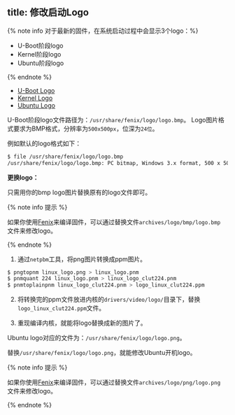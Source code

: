 title: 修改启动Logo
---

{% note info 对于最新的固件，在系统启动过程中会显示3个logo：%}

* U-Boot阶段logo
* Kernel阶段logo
* Ubuntu阶段logo

{% endnote %}

<ul class="nav nav-tabs" id="myTab" role="tablist">
  <li class="nav-item" role="presentation">
    <a class="nav-link active" id="uboot-tab" data-toggle="tab" href="#uboot" role="tab" aria-controls="uboot" aria-selected="true">U-Boot Logo</a>
  </li>
  <li class="nav-item" role="presentation">
    <a class="nav-link" id="kernel-tab" data-toggle="tab" href="#kernel" role="tab" aria-controls="kernel" aria-selected="false">Kernel Logo</a>
  </li>
  <li class="nav-item" role="presentation">
    <a class="nav-link" id="ubuntu-tab" data-toggle="tab" href="#ubuntu" role="tab" aria-controls="ubuntu" aria-selected="false">Ubuntu Logo</a>
  </li>
</ul>
<div class="tab-content" id="myTabContent">
<div class="tab-pane fade show active" id="uboot" role="tabpanel" aria-labelledby="uboot-tab">

U-Boot阶段logo文件路径为：`/usr/share/fenix/logo/logo.bmp`。
Logo图片格式要求为BMP格式，分辨率为`500x500px`，位深为`24位`。

例如默认的logo格式如下：

```bash
$ file /usr/share/fenix/logo/logo.bmp
/usr/share/fenix/logo/logo.bmp: PC bitmap, Windows 3.x format, 500 x 500 x 24, image size 750002, resolution 2834 x 2834 px/m, cbSize 750056, bits offset 54
```
**更换logo：**

只需用你的bmp logo图片替换原有的logo文件即可。

{% note info 提示 %}

如果你使用[Fenix](https://github.com/khadas/fenix)来编译固件，可以通过替换文件`archives/logo/bmp/logo.bmp` 文件来修改logo。

{% endnote %}


</div>
<div class="tab-pane fade show" id="kernel" role="tabpanel" aria-labelledby="kernel-tab">

1. 通过`netpbm`工具，将png图片转换成ppm图片。

```sh
$ pngtopnm linux_logo.png > linux_logo.pnm
$ pnmquant 224 linux_logo.pnm > linux_logo_clut224.pnm
$ pnmtoplainpnm linux_logo_clut224.pnm > logo_linux_clut224.ppm
```

2. 将转换完的ppm文件放进内核的`drivers/video/logo/`目录下，替换`logo_linux_clut224.ppm`文件。

3. 重现编译内核，就能将logo替换成新的图片了。

</div>
<div class="tab-pane fade show" id="ubuntu" role="tabpanel" aria-labelledby="ubuntu-tab">

Ubuntu logo对应的文件为：`/usr/share/fenix/logo/logo.png`。

替换`/usr/share/fenix/logo/logo.png`，就能修改Ubuntu开机logo。

{% note info 提示 %}

如果你使用[Fenix](https://github.com/khadas/fenix)来编译固件，可以通过替换文件`archives/logo/png/logo.png` 文件来修改logo。

{% endnote %}


</div>
</div>
